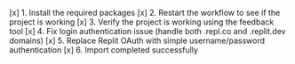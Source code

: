 [x] 1. Install the required packages
[x] 2. Restart the workflow to see if the project is working
[x] 3. Verify the project is working using the feedback tool
[x] 4. Fix login authentication issue (handle both .repl.co and .replit.dev domains)
[x] 5. Replace Replit OAuth with simple username/password authentication
[x] 6. Import completed successfully